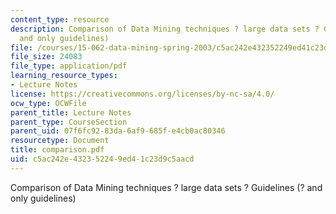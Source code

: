```yaml
---
content_type: resource
description: Comparison of Data Mining techniques ? large data sets ? Guidelines (?
  and only guidelines)
file: /courses/15-062-data-mining-spring-2003/c5ac242e432352249ed41c23d9c5aacd_comparison.pdf
file_size: 24083
file_type: application/pdf
learning_resource_types:
- Lecture Notes
license: https://creativecommons.org/licenses/by-nc-sa/4.0/
ocw_type: OCWFile
parent_title: Lecture Notes
parent_type: CourseSection
parent_uid: 07f6fc92-83da-6af9-685f-e4cb0ac80346
resourcetype: Document
title: comparison.pdf
uid: c5ac242e-4323-5224-9ed4-1c23d9c5aacd
---
```

Comparison of Data Mining techniques ? large data sets ? Guidelines (? and only guidelines)